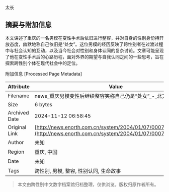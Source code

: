 太长

## 摘要与附加信息

<!-- tcd_abstract -->
本文讲述了重庆的一名男模在变性手术后依旧进行整容，并对自身的性别身份持开放态度，幽默地称自己依旧是“处女”。这位男模的经历反映了跨性别者在过渡过程中与社会认知的互动，以及当今社会对性别和身体认同的复杂讨论。文章可能呈现了他在变性手术后的心路历程，面对外界的期望与自我认同之间的一些思考，旨在探索跨性别个体在现代社会中的定位。
<!-- tcd_abstract_end -->

附加信息 [Processed Page Metadata]

| Attribute       | Value                                  |
|-----------------|----------------------------------------|
| Filename        | news_重庆男模变性后继续整容笑称自己仍是“处女”_-_北方网.md                             |
| Size            | 6 bytes                           |
| Archived Date   | 2024-11-12 06:58:45                             |
| Original Link   | [http://news.enorth.com.cn/system/2004/01/07/000712097.shtml](http://news.enorth.com.cn/system/2004/01/07/000712097.shtml)                       |
| Author          | 未知                               |
| Region          | 重庆, 中国                               |
| Date            | 未知                                 |
| Tags            | 跨性别, 男模, 整容, 性别认同, 生命故事                                 |
>
> 本文由跨性别中文数字档案馆归档整理，仅供浏览。版权归原作者所有。
>